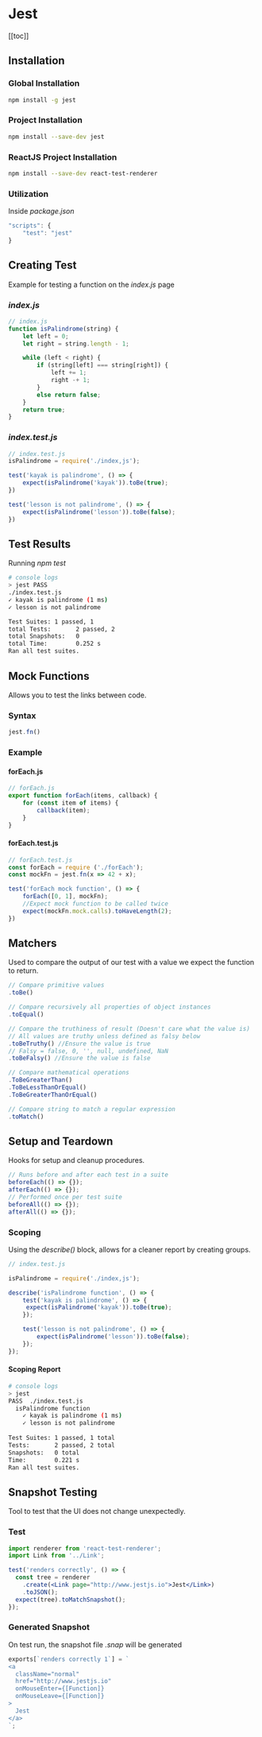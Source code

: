 # Jest

[[toc]]

## Installation

### Global Installation

```bash
npm install -g jest
```

### Project Installation

```bash
npm install --save-dev jest
```

### ReactJS Project Installation

```bash
npm install --save-dev react-test-renderer
```

### Utilization
Inside *package.json*
```jsx
"scripts": {
    "test": "jest"
}
```

## Creating Test
Example for testing a function on the *index.js* page
### *index.js*
```jsx
// index.js
function isPalindrome(string) {
    let left = 0;
    let right = string.length - 1;

    while (left < right) {
        if (string[left] === string[right]) {
            left += 1;
            right -+ 1;
        }
        else return false;
    }
    return true;
}
```

### *index.test.js*
```jsx 
// index.test.js
isPalindrome = require('./index,js');

test('kayak is palindrome', () => {
    expect(isPalindrome('kayak')).toBe(true);
})

test('lesson is not palindrome', () => {
    expect(isPalindrome('lesson')).toBe(false);
})
```

## Test Results
Running *npm test* 
```bash
# console logs
> jest PASS 
./index.test.js
✓ kayak is palindrome (1 ms)
✓ lesson is not palindrome

Test Suites: 1 passed, 1
total Tests:       2 passed, 2
total Snapshots:   0
total Time:        0.252 s
Ran all test suites.
```

## Mock Functions 
Allows you to test the links between code.
### Syntax 
```jsx
jest.fn()
```

### Example
#### forEach.js
```jsx
// forEach.js
export function forEach(items, callback) {
    for (const item of items) {
        callback(item);
    }
}
```
#### forEach.test.js
```jsx 
// forEach.test.js
const forEach = require ('./forEach');
const mockFn = jest.fn(x => 42 + x);

test('forEach mock function', () => {
    forEach([0, 1], mockFn);
    //Expect mock function to be called twice
    expect(mockFn.mock.calls).toHaveLength(2);
})
```
## Matchers
Used to compare the output of our test with a value we expect the function to return.

```jsx
// Compare primitive values
.toBe()

// Compare recursively all properties of object instances
.toEqual()

// Compare the truthiness of result (Doesn't care what the value is)
// All values are truthy unless defined as falsy below
.toBeTruthy() //Ensure the value is true
// Falsy = false, 0, '', null, undefined, NaN
.toBeFalsy() //Ensure the value is false

// Compare mathematical operations
.ToBeGreaterThan()
.ToBeLessThanOrEqual()
.ToBeGreaterThanOrEqual()

// Compare string to match a regular expression
.toMatch()
```

## Setup and Teardown
Hooks for setup and cleanup procedures.

```jsx
// Runs before and after each test in a suite
beforeEach(() => {});
afterEach(() => {});
// Performed once per test suite
beforeAll(() => {});
afterAll(() => {});
```

### Scoping 
Using the *describe()* block, allows for a cleaner report by creating groups. 
```jsx 
// index.test.js

isPalindrome = require('./index,js');

describe('isPalindrome function', () => {
    test('kayak is palindrome', () => {
     expect(isPalindrome('kayak')).toBe(true);
    });

    test('lesson is not palindrome', () => {
        expect(isPalindrome('lesson')).toBe(false);
    });
});
```

#### Scoping Report
```bash
# console logs
> jest
PASS  ./index.test.js
  isPalindrome function
    ✓ kayak is palindrome (1 ms)
    ✓ lesson is not palindrome
  
Test Suites: 1 passed, 1 total
Tests:       2 passed, 2 total
Snapshots:   0 total
Time:        0.221 s
Ran all test suites.
```


## Snapshot Testing
Tool to test that the UI does not change unexpectedly.

### Test
```jsx
import renderer from 'react-test-renderer';
import Link from '../Link';

test('renders correctly', () => {
  const tree = renderer
    .create(<Link page="http://www.jestjs.io">Jest</Link>)
    .toJSON();
  expect(tree).toMatchSnapshot();
});
```
### Generated Snapshot
On test run, the snapshot file *.snap* will be generated

```jsx
exports[`renders correctly 1`] = `
<a
  className="normal"
  href="http://www.jestjs.io"
  onMouseEnter={[Function]}
  onMouseLeave={[Function]}
>
  Jest 
</a>
`;
```
